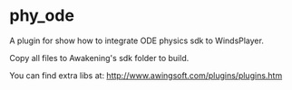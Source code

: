 # phy_ode

A plugin for show how to integrate ODE physics sdk to WindsPlayer.

Copy all files to Awakening's sdk folder to build.

You can find extra libs at: http://www.awingsoft.com/plugins/plugins.htm
